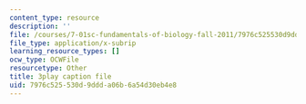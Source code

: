 ```yaml
---
content_type: resource
description: ''
file: /courses/7-01sc-fundamentals-of-biology-fall-2011/7976c525530d9ddda06b6a54d30eb4e8_0ZxeQqtAVl0.srt
file_type: application/x-subrip
learning_resource_types: []
ocw_type: OCWFile
resourcetype: Other
title: 3play caption file
uid: 7976c525-530d-9ddd-a06b-6a54d30eb4e8
---
```

